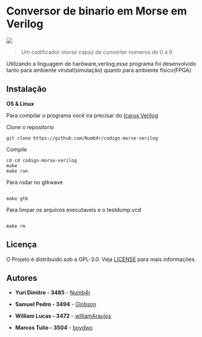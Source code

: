 # Conversor de binario em Morse em Verilog
![](https://i.imgur.com/MQaUj4a.jpg)
>Um codificador morse capaz de converter numeros de 0 a 9


Utilizando a linguagem de hardware,verilog,esse programa foi desenvolvido tanto para ambiente virutal(simulação) quanto para ambiente físico(FPGA)

## Instalação

**OS & Linux**

Para compilar o programa você ira precisar do [Icarus Verilog](https://github.com/steveicarus/iverilog)

Clone o repositorio
```
git clone https://github.com/Numb4r/codigo-morse-verilog

```
Compile
```
cd cd codigo-morse-verilog
make
make run

```
Para rodar no gtkwave
```

make gtk

```

Para limpar os arquivos executaveis e o testdump.vcd
```

make rm

```
## Licença

O Projeto é distribuido sob a GPL-3.0.
Veja [LICENSE](https://github.com/Globson/TP-Aeroporto-AEDS/blob/master/LICENSE) para mais informações.
## Autores
* **Yuri Dimitre - 3485** - [Numb4r](https://github.com/Numb4r)

* **Samuel Pedro - 3494** - [Globson](https://github.com/Globson)

* **William Lucas - 3472** - [williamAraujos](https://github.com/williamAraujos)

* **Marcos Tulio - 3504** - [boydwo](https://github.com/boydwo)
